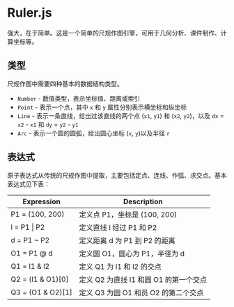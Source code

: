 Ruler.js
=====

强大，在于简单。这是一个简单的尺规作图引擎，可用于几何分析、课件制作、计算坐标等。

## 类型

尺规作图中需要四种基本的数据结构类型。

* `Number` - 数值类型，表示坐标值、距离或索引
* `Point` - 表示一个点，其中 `x` 和 `y` 属性分别表示横坐标和纵坐标
* `Line` - 表示一条直线，给出过该直线的两个点 (`x1`, `y1`) 和 (`x2`, `y2`)，以及 `dx` = `x2` - `x1` 和 `dy` = `y2` - `y1`
* `Arc` - 表示一个圆的圆弧，给出圆心坐标 (`x`, `y`)以及半径 `r`

## 表达式

原子表达式从传统的尺规作图中提取，主要包括定点、连线、作弧、求交点。基本表达式见下表：

Expression          |Description                     
--------------------|---------------------------
P1 = (100, 200)     | 定义点 P1，坐标是 (100, 200)            
l = P1 \| P2         | 定义直线 l 经过 P1 和 P2          
d = P1 ~ P2         | 定义距离 d 为 P1 到 P2 的距离          
O1 = P1 @ d         | 定义圆 O1，圆心为 P1，半径为 d          
Q1 = l1 & l2        | 定义 Q1 为 l1 和 l2 的交点
Q2 = (l1 & O1)[0]   | 定义 Q2 为直线 l1 和圆 O1 的第一个交点  
Q3 = (O1 & O2)[1]   | 定义 Q3 为圆 O1 和员 O2 的第二个交点

